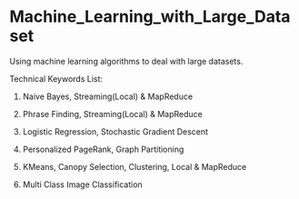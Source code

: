 Machine_Learning_with_Large_Dataset
===================================

Using machine learning algorithms to deal with large datasets.


Technical Keywords List:
1. Naive Bayes, Streaming(Local) & MapReduce

2. Phrase Finding, Streaming(Local) & MapReduce
3. Logistic Regression, Stochastic Gradient Descent
4. Personalized PageRank, Graph Partitioning
5. KMeans, Canopy Selection, Clustering, Local & MapReduce
6. Multi Class Image Classification
